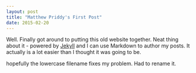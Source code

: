 ```yaml
---
layout: post
title: "Matthew Priddy's First Post"
date: 2015-02-20
---
```


Well. Finally got around to putting this old website together.
Neat thing about it - powered by [Jekyll](http://jekyllrb.com) and I can use Markdown to author my posts.
It actually is a lot easier than I thought it was going to be.

hopefully the lowercase filename fixes my problem.  Had to rename it.
